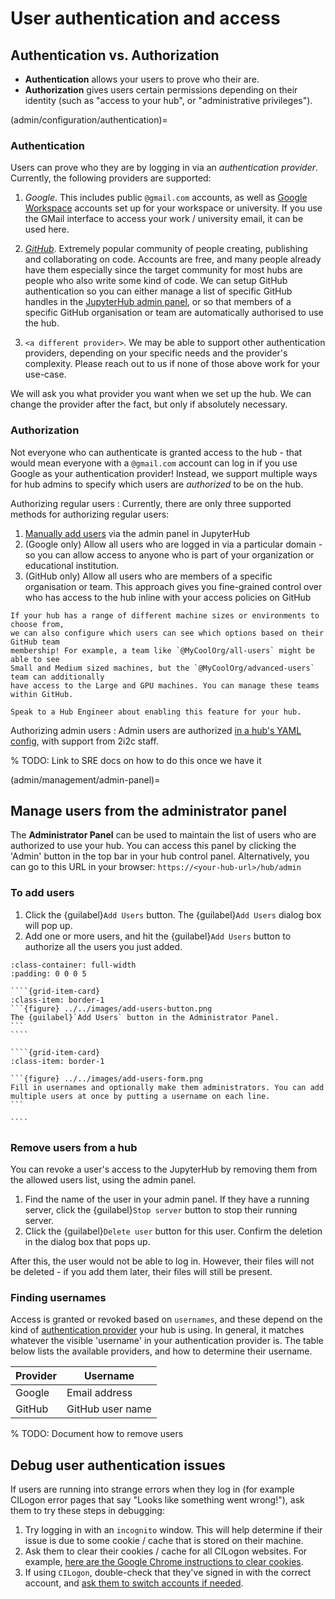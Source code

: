 # User authentication and access

## Authentication vs. Authorization

- **Authentication** allows your users to prove who their are.
- **Authorization** gives users certain permissions depending on their identity (such as "access to your hub", or "administrative privileges").

(admin/configuration/authentication)=
### Authentication

Users can prove who they are by logging in via an *authentication provider*. Currently, the following providers are supported:

1. *Google*. This includes public `@gmail.com` accounts, as well as [Google Workspace](https://workspace.google.com/) accounts set up for your workspace or university. If you use the GMail interface to access your work / university email, it can be used here.

2. [*GitHub*](https://github.com/). Extremely popular community of people creating, publishing and collaborating on code. Accounts are free, and many people already have them especially since the target community for most hubs are people who also write some kind of code. We can setup GitHub authentication so you can either manage a list of specific GitHub handles in the [JupyterHub admin panel](admin/management/admin-panel), or so that members of a specific GitHub organisation or team are automatically authorised to use the hub.

3. `<a different provider>`. We may be able to support other authentication providers, depending on your specific needs and the provider's complexity. Please reach out to us if none of those above work for your use-case.

We will ask you what provider you want when we set up the hub. We can change the provider after the fact, but only if absolutely necessary.

### Authorization

Not everyone who can authenticate is granted access to the hub - that would mean
everyone with a `@gmail.com` account can log in if you use Google as your
authentication provider! Instead, we support multiple ways for hub admins to
specify which users are *authorized* to be on the hub.

Authorizing regular users
: Currently, there are only three supported methods for authorizing regular users:

  1. [Manually add users](../howto/manage-users.md) via the admin panel in JupyterHub
  2. (Google only) Allow all users who are logged in via a particular domain - so
     you can allow access to anyone who is part of your organization or
     educational institution.
  3. (GitHub only) Allow all users who are members of a specific organisation or
     team. This approach gives you fine-grained control over who has access to the
     hub inline with your access policies on GitHub

```{tip}
If your hub has a range of different machine sizes or environments to choose from,
we can also configure which users can see which options based on their GitHub team
membership! For example, a team like `@MyCoolOrg/all-users` might be able to see
Small and Medium sized machines, but the `@MyCoolOrg/advanced-users` team can additionally
have access to the Large and GPU machines. You can manage these teams within GitHub.

Speak to a Hub Engineer about enabling this feature for your hub.
```

Authorizing admin users
: Admin users are authorized [in a hub's YAML config](https://github.com/2i2c-org/infrastructure/blob/c1d06be1eed2d748a4d39e4cba76436cffe89fb2/config/hubs/2i2c.cluster.yaml#L50-L55), with support from 2i2c staff.

% TODO: Link to SRE docs on how to do this once we have it

(admin/management/admin-panel)=
## Manage users from the administrator panel

The **Administrator Panel** can be used to maintain the list of users
who are authorized to use your hub. You can access this panel by clicking
the 'Admin' button in the top bar in your hub control panel.
Alternatively, you can go to this URL in your browser:
`https://<your-hub-url>/hub/admin`

### To add users

1. Click the {guilabel}`Add Users` button. The {guilabel}`Add Users` dialog box will pop up.
2. Add one or more users, and hit the {guilabel}`Add Users` button to authorize all the users you just added.

`````{grid}
:class-container: full-width
:padding: 0 0 0 5

````{grid-item-card}
:class-item: border-1
```{figure} ../../images/add-users-button.png
The {guilabel}`Add Users` button in the Administrator Panel.
```
````

````{grid-item-card}
:class-item: border-1

```{figure} ../../images/add-users-form.png
Fill in usernames and optionally make them administrators. You can add multiple users at once by putting a username on each line.
```

````
`````


### Remove users from a hub

You can revoke a user's access to the JupyterHub by removing them from the allowed users list, using the admin panel.

1. Find the name of the user in your admin panel. If they have a running server,
   click the {guilabel}`Stop server` button to stop their running server.
2. Click the {guilabel}`Delete user` button for this user. Confirm the deletion in
   the dialog box that pops up.

After this, the user would not be able to log in. However, their files will not be deleted -
if you add them later, their files will still be present.

### Finding usernames

Access is granted or revoked based on `usernames`, and these depend on the kind
of [authentication provider](admin/configuration/authentication) your hub is
using. In general, it matches whatever the visible 'username' in your
authentication provider is. The table below lists the available providers, and
how to determine their username.


| Provider | Username |
|-|-|
| Google | Email address |
| GitHub | GitHub user name |


% TODO: Document how to remove users

## Debug user authentication issues

If users are running into strange errors when they log in (for example CILogon error pages that say "Looks like something went wrong!"), ask them to try these steps in debugging:

1. Try logging in with an `incognito` window. This will help determine if their issue is due to some cookie / cache that is stored on their machine.
2. Ask them to clear their cookies / cache for all CILogon websites. For example, [here are the Google Chrome instructions to clear cookies](https://support.google.com/chrome/answer/95647?hl=en&co=GENIE.Platform%3DDesktop).
3. If using `CILogon`, double-check that they've signed in with the correct account, and [ask them to switch accounts if needed](https://infrastructure.2i2c.org/en/latest/howto/configure/auth-management.html#switch-identity-providers-or-user-accounts).
